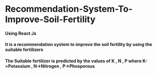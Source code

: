 # Recommendation-System-To-Improve-Soil-Fertility
#### Using React Js
#### It is a recommendation system to improve the soil fertility by using the suitable fertilizers
#### The Suitable fertilizer is predicted by the values of K , N , P where K->Potassium , N->Nitrogen , P->Phosporous


